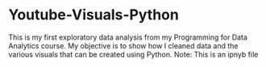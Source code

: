 # Youtube-Visuals-Python
This is my first exploratory data analysis from my Programming for Data Analytics course. My objective is to show how I cleaned data and the various visuals that can be created using Python.
Note: This is an ipnyb file
	
